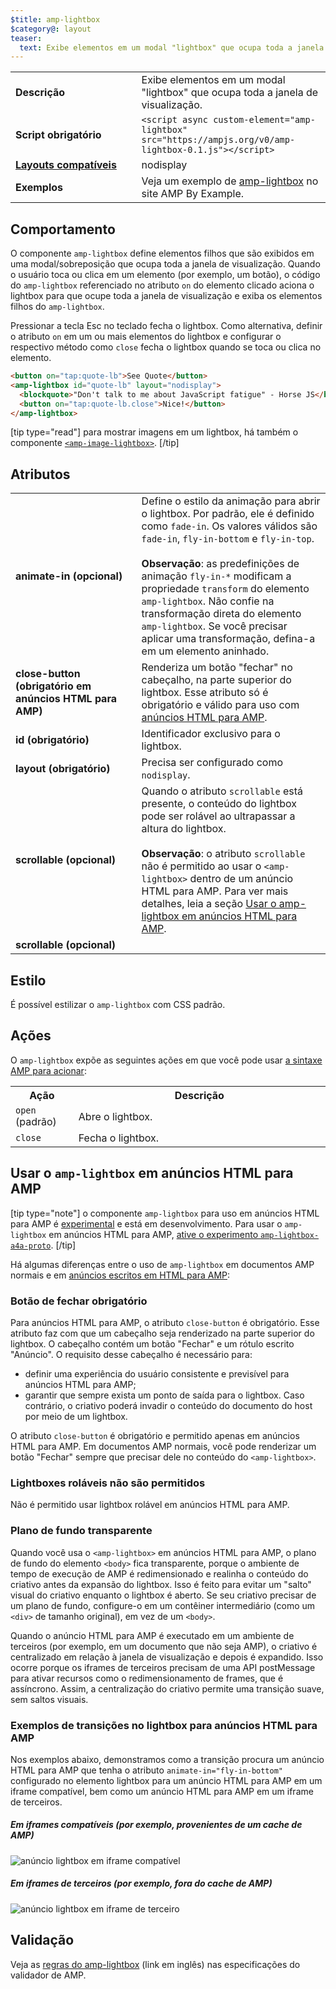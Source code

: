 ```yaml
---
$title: amp-lightbox
$category@: layout
teaser:
  text: Exibe elementos em um modal "lightbox" que ocupa toda a janela de visualização.
---
```




<!--
       Copyright 2016 The AMP HTML Authors. All Rights Reserved.

       Licensed under the Apache License, Version 2.0 (the "License");
     you may not use this file except in compliance with the License.
     You may obtain a copy of the License at

     http://www.apache.org/licenses/LICENSE-2.0

     Unless required by applicable law or agreed to in writing, software
     distributed under the License is distributed on an "AS-IS" BASIS,
     WITHOUT WARRANTIES OR CONDITIONS OF ANY KIND, either express or implied.
     See the License for the specific language governing permissions and
     limitations under the License.
-->



<table>
  <tr>
    <td width="40%"><strong>Descrição</strong></td>
    <td>Exibe elementos em um modal "lightbox" que ocupa toda a janela de visualização.</td>
  </tr>
  <tr>
    <td width="40%"><strong>Script obrigatório</strong></td>
    <td><code>&lt;script async custom-element="amp-lightbox" src="https://ampjs.org/v0/amp-lightbox-0.1.js"&gt;&lt;/script&gt;</code></td>
  </tr>
  <tr>
    <td class="col-fourty"><strong><a href="../../../documentation/guides-and-tutorials/develop/style_and_layout/control_layout.md">Layouts compatíveis</a></strong></td>
    <td>nodisplay</td>
  </tr>
  <tr>
    <td width="40%"><strong>Exemplos</strong></td>
    <td>Veja um exemplo de <a href="https://ampbyexample.com/components/amp-lightbox/">amp-lightbox</a> no site AMP By Example.</td>
  </tr>
</table>

## Comportamento <a name="behavior"></a>

O componente `amp-lightbox` define elementos filhos que são exibidos em uma modal/sobreposição que ocupa toda a janela de visualização. Quando o usuário toca ou clica em um elemento (por exemplo, um botão), o código do `amp-lightbox` referenciado no atributo `on` do elemento clicado aciona o lightbox para que ocupe toda a janela de visualização e exiba os elementos filhos do `amp-lightbox`.

Pressionar a tecla Esc no teclado fecha o lightbox. Como alternativa, definir o atributo `on` em um ou mais elementos do lightbox e configurar o respectivo método como `close` fecha o lightbox quando se toca ou clica no elemento.

```html
<button on="tap:quote-lb">See Quote</button>
<amp-lightbox id="quote-lb" layout="nodisplay">
  <blockquote>"Don't talk to me about JavaScript fatigue" - Horse JS</blockquote>
  <button on="tap:quote-lb.close">Nice!</button>
</amp-lightbox>
```

[tip type="read"]
para mostrar imagens em um lightbox, há também o componente [`<amp-image-lightbox>`](amp-image-lightbox.md).
[/tip]

## Atributos <a name="attributes"></a>

<table>
  <tr>
    <td width="40%"><strong>animate-in (opcional)</strong></td>
    <td>Define o estilo da animação para abrir o lightbox. Por padrão, ele é definido como <code>fade-in</code>. Os valores válidos são <code>fade-in</code>, <code>fly-in-bottom</code> e <code>fly-in-top</code>.
      <br><br>
        <strong>Observação</strong>: as predefinições de animação <code>fly-in-*</code> modificam a propriedade <code>transform</code> do elemento <code>amp-lightbox</code>. Não confie na transformação direta do elemento <code>amp-lightbox</code>. Se você precisar aplicar uma transformação, defina-a em um elemento aninhado.</td>
      </tr>
      <tr>
        <td width="40%"><strong>close-button (obrigatório em anúncios HTML para AMP)</strong></td>
        <td>Renderiza um botão "fechar" no cabeçalho, na parte superior do lightbox. Esse atributo só é obrigatório e válido para uso com <a href="#a4a">anúncios HTML para AMP</a>.</td>
      </tr>
      <tr>
        <td width="40%"><strong>id (obrigatório)</strong></td>
        <td>Identificador exclusivo para o lightbox.</td>
      </tr>
      <tr>
        <td width="40%"><strong>layout (obrigatório)</strong></td>
        <td>Precisa ser configurado como <code>nodisplay</code>.</td>
      </tr>
      <tr>
        <td width="40%"><strong>scrollable (opcional)</strong></td>
        <td>Quando o atributo <code>scrollable</code> está presente, o conteúdo do lightbox pode ser rolável ao ultrapassar a altura do lightbox.
          <br><br>
            <strong>Observação</strong>: o atributo <code>scrollable</code> não é permitido ao usar o <code>&lt;amp-lightbox&gt;</code> dentro de um anúncio HTML para AMP. Para ver mais detalhes, leia a seção <a href="#a4a">Usar o amp-lightbox em anúncios HTML para AMP</a>.</td>
          </tr>
          <tr>
            <td width="40%"><strong>scrollable (opcional)</strong></td>
            <td></td>
          </tr>
        </table>

## Estilo <a name="styling"></a>

É possível estilizar o `amp-lightbox` com CSS padrão.

## Ações <a name="actions"></a>

O `amp-lightbox` expõe as seguintes ações em que você pode usar [a sintaxe AMP para acionar](../../../documentation/guides-and-tutorials/learn/amp-actions-and-events.md):

<table>
  <tr>
    <th width="20%">Ação</th>
    <th>Descrição</th>
  </tr>
  <tr>
    <td><code>open</code> (padrão)</td>
    <td>Abre o lightbox.</td>
  </tr>
  <tr>
    <td><code>close</code></td>
    <td>Fecha o lightbox.</td>
  </tr>
</table>

## <a id="a4a"></a>Usar o `amp-lightbox` em anúncios HTML para AMP <a name="a4a"></a>

[tip type="note"]
o componente `amp-lightbox` para uso em anúncios HTML para AMP é [experimental](../../../documentation/guides-and-tutorials/learn/experimental.md) e está em desenvolvimento. Para usar o `amp-lightbox` em anúncios HTML para AMP, [ative o experimento `amp-lightbox-a4a-proto`](http://cdn.ampproject.org/experiments.html).
[/tip]

Há algumas diferenças entre o uso de `amp-lightbox` em documentos AMP normais e em [anúncios escritos em HTML para AMP](../../../documentation/guides-and-tutorials/learn/a4a_spec.md):

### Botão de fechar obrigatório <a name="requires-close-button"></a>

Para anúncios HTML para AMP, o atributo `close-button` é obrigatório. Esse atributo faz com que um cabeçalho seja renderizado na parte superior do lightbox. O cabeçalho contém um botão "Fechar" e um rótulo escrito "Anúncio". O requisito desse cabeçalho é necessário para:

* definir uma experiência do usuário consistente e previsível para anúncios HTML para AMP;
* garantir que sempre exista um ponto de saída para o lightbox. Caso contrário, o criativo poderá invadir o conteúdo do documento do host por meio de um lightbox.

O atributo `close-button` é obrigatório e permitido apenas em anúncios HTML para AMP. Em documentos AMP normais, você pode renderizar um botão "Fechar" sempre que precisar dele no conteúdo do `<amp-lightbox>`.

### Lightboxes roláveis não são permitidos <a name="scrollable-lightboxes-are-disallowed"></a>

Não é permitido usar lightbox rolável em anúncios HTML para AMP.

### Plano de fundo transparente <a name="transparent-background"></a>

Quando você usa o `<amp-lightbox>` em anúncios HTML para AMP, o plano de fundo do elemento `<body>` fica transparente, porque o ambiente de tempo de execução de AMP é redimensionado e realinha o conteúdo do criativo antes da expansão do lightbox. Isso é feito para evitar um "salto" visual do criativo enquanto o lightbox é aberto. Se seu criativo precisar de um plano de fundo, configure-o em um contêiner intermediário (como um `<div>` de tamanho original), em vez de um `<body>`.

Quando o anúncio HTML para AMP é executado em um ambiente de terceiros (por exemplo, em um documento que não seja AMP), o criativo é centralizado em relação à janela de visualização e depois é expandido. Isso ocorre porque os iframes de terceiros precisam de uma API postMessage para ativar recursos como o redimensionamento de frames, que é assíncrono. Assim, a centralização do criativo permite uma transição suave, sem saltos visuais.

### Exemplos de transições no lightbox para anúncios HTML para AMP <a name="examples-of-transitions-in-lightbox-for-amphtml-ads"></a>

Nos exemplos abaixo, demonstramos como a transição procura um anúncio HTML para AMP que tenha o atributo `animate-in="fly-in-bottom"` configurado no elemento lightbox para um anúncio HTML para AMP em um iframe compatível, bem como um anúncio HTML para AMP em um iframe de terceiros.

##### Em iframes compatíveis (por exemplo, provenientes de um cache de AMP) <a name="on-friendly-iframes-eg-coming-from-an-amp-cache"></a>

<amp-img alt="anúncio lightbox em iframe compatível" width="360" height="480" src="https://github.com/ampproject/amphtml/raw/main/docs/spec/img/lightbox-ad-fie.gif" layout="fixed">
  <noscript>
    <img alt="anúncio lightbox em iframe compatível" src="../../spec/img/lightbox-ad-fie.gif">
    </noscript>
  </amp-img>

##### Em iframes de terceiros (por exemplo, fora do cache de AMP) <a name="on-third-party-iframes-eg-outside-the-amp-cache"></a>

<amp-img alt="anúncio lightbox em iframe de terceiro" width="360" height="480" src="https://github.com/ampproject/amphtml/raw/main/docs/spec/img/lightbox-ad-3p.gif" layout="fixed">
  <noscript>
    <img alt="anúncio lightbox em iframe de terceiro" src="../../spec/img/lightbox-ad-3p.gif">
    </noscript>
  </amp-img>

## Validação <a name="validation"></a>

Veja as [regras do amp-lightbox](https://github.com/ampproject/amphtml/blob/main/extensions/amp-lightbox/validator-amp-lightbox.protoascii) (link em inglês) nas especificações do validador de AMP.
